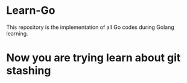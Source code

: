# Learn-Go
This repository is the implementation of all Go codes during  Golang learning. 

# Now you are trying learn about git stashing
